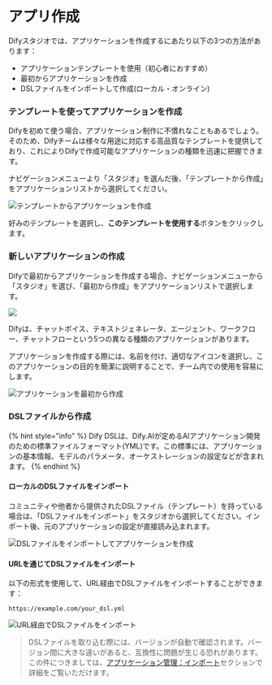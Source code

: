 # アプリ作成

Difyスタジオでは、アプリケーションを作成するにあたり以下の3つの方法があります：

* アプリケーションテンプレートを使用（初心者におすすめ）
* 最初からアプリケーションを作成
* DSLファイルをインポートして作成(ローカル・オンライン)

### テンプレートを使ってアプリケーションを作成

Difyを初めて使う場合、アプリケーション制作に不慣れなこともあるでしょう。そのため、Difyチームは様々な用途に対応する高品質なテンプレートを提供しており、これによりDifyで作成可能なアプリケーションの種類を迅速に把握できます。

ナビゲーションメニューより「スタジオ」を選んだ後、「テンプレートから作成」をアプリケーションリストから選択してください。

![テンプレートからアプリケーションを作成](https://assets-docs.dify.ai/dify-enterprise-mintlify/jp/guides/application-orchestrate/448760da7b5f22f9e6bee7fd47e33a90.png)

好みのテンプレートを選択し、**このテンプレートを使用する**ボタンをクリックします。

### 新しいアプリケーションの作成

Difyで最初からアプリケーションを作成する場合、ナビゲーションメニューから「スタジオ」を選び、「最初から作成」をアプリケーションリストで選択します。

![](https://assets-docs.dify.ai/dify-enterprise-mintlify/jp/guides/application-orchestrate/9f5d811f6e117d4f9c11c9128e44d3f7.png)

Difyは、チャットボイス、テキストジェネレータ、エージェント、ワークフロー、チャットフローという5つの異なる種類のアプリケーションがあります。

アプリケーションを作成する際には、名前を付け、適切なアイコンを選択し、このアプリケーションの目的を簡潔に説明することで、チーム内での使用を容易にします。

![アプリケーションを最初から作成](https://assets-docs.dify.ai/2024/12/b0598446c2e129047aa7f4f06f2bf74d.png)

### DSLファイルから作成

{% hint style="info" %}
Dify DSLは、Dify.AIが定めるAIアプリケーション開発のための標準ファイルフォーマット(YML)です。この標準には、アプリケーションの基本情報、モデルのパラメータ、オーケストレーションの設定などが含まれます。
{% endhint %}

#### ローカルのDSLファイルをインポート

コミュニティや他者から提供されたDSLファイル（テンプレート）を持っている場合は、「DSLファイルをインポート」をスタジオから選択してください。インポート後、元のアプリケーションの設定が直接読み込まれます。

![DSLファイルをインポートしてアプリケーションを作成](https://assets-docs.dify.ai/dify-enterprise-mintlify/jp/guides/application-orchestrate/188ed099d344761e396510031f991dcc.png)

#### URLを通じてDSLファイルをインポート

以下の形式を使用して、URL経由でDSLファイルをインポートすることができます：

```url
https://example.com/your_dsl.yml
```

![URL経由でDSLファイルをインポート](https://assets-docs.dify.ai/dify-enterprise-mintlify/jp/guides/application-orchestrate/661112195d6fea2437ffa0dfe94436cb.png)

> DSLファイルを取り込む際には、バージョンが自動で確認されます。バージョン間に大きな違いがあると、互換性に問題が生じる恐れがあります。この件につきましては、[アプリケーション管理：インポート](https://docs.dify.ai/guides/management/app-management#importing-application)セクションで詳細をご覧いただけます。
